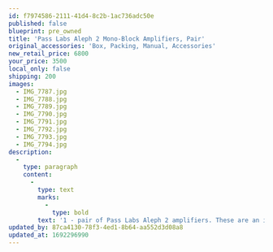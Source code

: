 ```yaml
---
id: f7974586-2111-41d4-8c2b-1ac736adc50e
published: false
blueprint: pre_owned
title: 'Pass Labs Aleph 2 Mono-Block Amplifiers, Pair'
original_accessories: 'Box, Packing, Manual, Accessories'
new_retail_price: 6800
your_price: 3500
local_only: false
shipping: 200
images:
  - IMG_7787.jpg
  - IMG_7788.jpg
  - IMG_7789.jpg
  - IMG_7790.jpg
  - IMG_7791.jpg
  - IMG_7792.jpg
  - IMG_7793.jpg
  - IMG_7794.jpg
description:
  -
    type: paragraph
    content:
      -
        type: text
        marks:
          -
            type: bold
        text: '1 - pair of Pass Labs Aleph 2 amplifiers. These are an iconic design from Nelson Pass and this pair is in near perfect condition with original boxes and packing. 100 watts of pure/sweet, single-ended, Class-A sound. You won''t find many examples this clean and these will easily outperform many modern amplifiers costing 3-4 times as much!'
updated_by: 87ca4130-78f3-4ed1-8b64-aa552d3d08a8
updated_at: 1692296990
---
```

